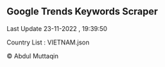 

## Google Trends Keywords Scraper 
 
Last Update 23-11-2022 , 19:39:50

Country List :
VIETNAM.json



© Abdul Muttaqin 
